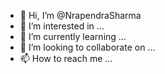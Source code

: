 - 👋 Hi, I’m @NrapendraSharma
- 👀 I’m interested in ...
- 🌱 I’m currently learning ...
- 💞️ I’m looking to collaborate on ...
- 📫 How to reach me ...

<!---
NrapendraSharma/NrapendraSharma is a ✨ special ✨ repository because its `README.md` (this file) appears on your GitHub profile.
You can click the Preview link to take a look at your changes.
--->
